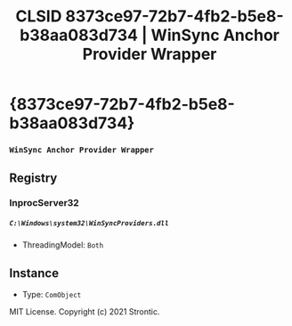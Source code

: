 ﻿---
title: "CLSID 8373ce97-72b7-4fb2-b5e8-b38aa083d734 | WinSync Anchor Provider Wrapper"
excerpt: What is COM-Object CLSID 8373ce97-72b7-4fb2-b5e8-b38aa083d734?
---

# {8373ce97-72b7-4fb2-b5e8-b38aa083d734}

### `WinSync Anchor Provider Wrapper`

## Registry


### InprocServer32

##### `C:\Windows\system32\WinSyncProviders.dll`
* ThreadingModel: `Both`

## Instance

* Type: `ComObject`

MIT License. Copyright (c) 2021 Strontic.


